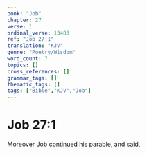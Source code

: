 ```yaml
---
book: "Job"
chapter: 27
verse: 1
ordinal_verse: 13483
ref: "Job 27:1"
translation: "KJV"
genre: "Poetry/Wisdom"
word_count: 7
topics: []
cross_references: []
grammar_tags: []
thematic_tags: []
tags: ["Bible","KJV","Job"]
---
```


# Job 27:1

Moreover Job continued his parable, and said,
